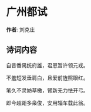 # 广州都试

**作者**: 刘克庄

## 诗词内容

自昔番禺统府雄，君恩暂许领元戎。

不羞短发垂肩白，且爱前旌照眼红。

笔久不灵妨草檄，臂新无力怯开弓。

即今超距多枭俊，安用辎车载此翁。

